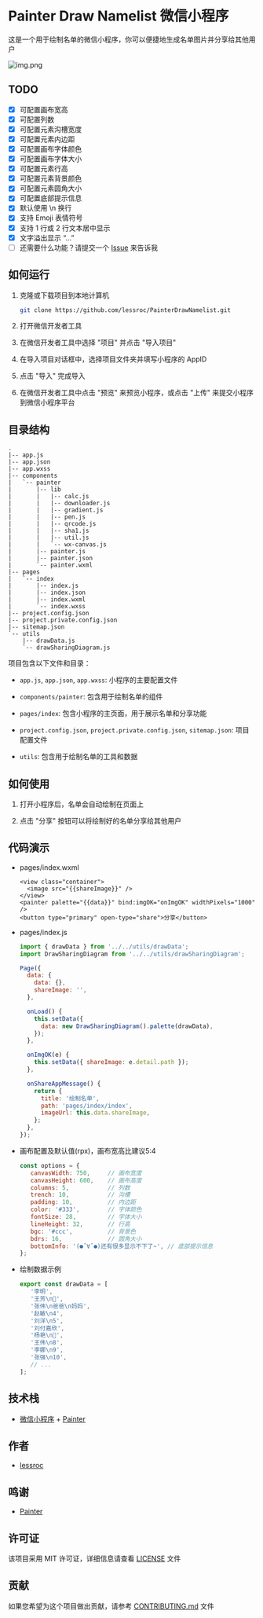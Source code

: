 # Painter Draw Namelist 微信小程序

这是一个用于绘制名单的微信小程序，你可以便捷地生成名单图片并分享给其他用户

![img.png](assets/images/img.png)

## TODO

- [x] 可配置画布宽高
- [x] 可配置列数
- [x] 可配置元素沟槽宽度
- [x] 可配置元素内边距
- [x] 可配置画布字体颜色
- [x] 可配置画布字体大小
- [x] 可配置元素行高
- [x] 可配置元素背景颜色
- [x] 可配置元素圆角大小
- [x] 可配置底部提示信息
- [x] 默认使用 \n 换行
- [x] 支持 Emoji 表情符号
- [x] 支持 1 行或 2 行文本居中显示
- [x] 文字溢出显示 “...”
- [ ] 还需要什么功能？请提交一个 [Issue](https://github.com/lessroc/PainterDrawNamelist/issues) 来告诉我

## 如何运行

1. 克隆或下载项目到本地计算机

    ```bash
    git clone https://github.com/lessroc/PainterDrawNamelist.git
    ```

2. 打开微信开发者工具

3. 在微信开发者工具中选择 "项目" 并点击 "导入项目"

4. 在导入项目对话框中，选择项目文件夹并填写小程序的 AppID

5. 点击 "导入" 完成导入

6. 在微信开发者工具中点击 "预览" 来预览小程序，或点击 "上传" 来提交小程序到微信小程序平台

## 目录结构

```text
.
|-- app.js
|-- app.json
|-- app.wxss
|-- components
|   `-- painter
|       |-- lib
|       |   |-- calc.js
|       |   |-- downloader.js
|       |   |-- gradient.js
|       |   |-- pen.js
|       |   |-- qrcode.js
|       |   |-- sha1.js
|       |   |-- util.js
|       |   `-- wx-canvas.js
|       |-- painter.js
|       |-- painter.json
|       `-- painter.wxml
|-- pages
|   `-- index
|       |-- index.js
|       |-- index.json
|       |-- index.wxml
|       `-- index.wxss
|-- project.config.json
|-- project.private.config.json
|-- sitemap.json
`-- utils
    |-- drawData.js
    `-- drawSharingDiagram.js

```

项目包含以下文件和目录：

- `app.js`, `app.json`, `app.wxss`: 小程序的主要配置文件

- `components/painter`: 包含用于绘制名单的组件

- `pages/index`: 包含小程序的主页面，用于展示名单和分享功能

- `project.config.json`, `project.private.config.json`, `sitemap.json`: 项目配置文件

- `utils`: 包含用于绘制名单的工具和数据

## 如何使用

1. 打开小程序后，名单会自动绘制在页面上

2. 点击 "分享" 按钮可以将绘制好的名单分享给其他用户

## 代码演示

- pages/index.wxml

    ```wxml
    <view class="container">
      <image src="{{shareImage}}" />
    </view>
    <painter palette="{{data}}" bind:imgOK="onImgOK" widthPixels="1000" />
    <button type="primary" open-type="share">分享</button>
   ```

- pages/index.js

    ```js
    import { drawData } from '../../utils/drawData';
    import DrawSharingDiagram from '../../utils/drawSharingDiagram';
    
    Page({
      data: {
        data: {},
        shareImage: '',
      },
    
      onLoad() {
        this.setData({
          data: new DrawSharingDiagram().palette(drawData),
        });
      },
    
      onImgOK(e) {
        this.setData({ shareImage: e.detail.path });
      },
    
      onShareAppMessage() {
        return {
          title: '绘制名单',
          path: 'pages/index/index',
          imageUrl: this.data.shareImage,
        };
      },
    });
    ```

- 画布配置及默认值(rpx)，画布宽高比建议5:4

    ```js
    const options = {
       canvasWidth: 750,     // 画布宽度
       canvasHeight: 600,    // 画布高度
       columns: 5,           // 列数
       trench: 10,           // 沟槽
       padding: 10,          // 内边距
       color: '#333',        // 字体颜色
       fontSize: 28,         // 字体大小
       lineHeight: 32,       // 行高
       bgc: '#ccc',          // 背景色
       bdrs: 16,             // 圆角大小
       bottomInfo: '(●ˇ∀ˇ●)还有很多显示不下了~', // 底部提示信息
    };
    ```

- 绘制数据示例

    ```js
    export const drawData = [
       '李明',
       '王芳\n👦',
       '张伟\n爸爸\n妈妈',
       '赵敏\n4',
       '刘洋\n5',
       '刘付嘉欣',
       '杨艳\n👧',
       '王伟\n8',
       '李娜\n9',
       '张强\n10',
       // ...
    ];
    ```

## 技术栈

- [微信小程序](https://developers.weixin.qq.com/miniprogram/dev/framework/) + [Painter](https://github.com/Kujiale-Mobile/Painter)

## 作者

- [lessroc](https://github.com/lessroc)

## 鸣谢

- [Painter](https://github.com/Kujiale-Mobile/Painter)

## 许可证

该项目采用 MIT 许可证，详细信息请查看 [LICENSE](LICENSE) 文件

## 贡献

如果您希望为这个项目做出贡献，请参考 [CONTRIBUTING.md](CONTRIBUTING.md) 文件
